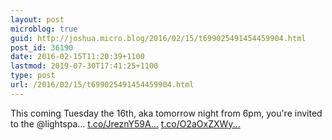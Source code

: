 ```yaml
---
layout: post
microblog: true
guid: http://joshua.micro.blog/2016/02/15/t699025491454459904.html
post_id: 36190
date: 2016-02-15T11:20:39+1100
lastmod: 2019-07-30T17:41:25+1100
type: post
url: /2016/02/15/t699025491454459904.html
---
```

This coming Tuesday the 16th, aka tomorrow night from 6pm, you're invited to the @lightspa… [t.co/JreznY59A...](https://t.co/JreznY59Af) [t.co/O2aOxZXWy...](https://t.co/O2aOxZXWyB)
